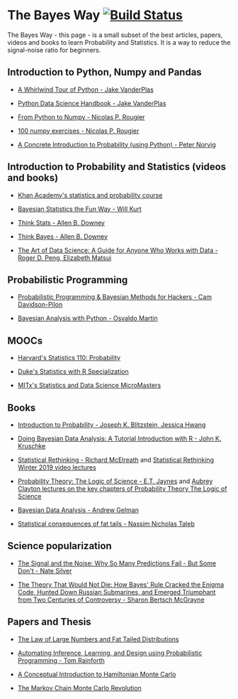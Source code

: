# The Bayes Way [![Build Status](https://travis-ci.org/unbalancedparentheses/the_bayes_way.svg?branch=master)](https://travis-ci.org/unbalancedparentheses/the_bayes_way)

The Bayes Way - this page - is a small subset of the best articles, papers, videos and books to learn Probability and Statistics. It is a way to reduce the signal-noise ratio for beginners.

## Introduction to Python, Numpy and Pandas

- [A Whirlwind Tour of Python - Jake VanderPlas](https://github.com/jakevdp/WhirlwindTourOfPython)

- [Python Data Science Handbook - Jake VanderPlas](https://jakevdp.github.io/PythonDataScienceHandbook/)

- [From Python to Numpy - Nicolas P. Rougier](http://www.labri.fr/perso/nrougier/from-python-to-numpy/)

- [100 numpy exercises - Nicolas P. Rougier](https://github.com/rougier/numpy-100/blob/master/100_Numpy_exercises.md)

- [A Concrete Introduction to Probability (using Python) - Peter Norvig](https://github.com/norvig/pytudes/blob/master/ipynb/Probability.ipynb)

## Introduction to Probability and Statistics (videos and books)

- [Khan Academy's statistics and probability course](https://www.khanacademy.org/math/statistics-probability)

- [Bayesian Statistics the Fun Way - Will Kurt](https://nostarch.com/learnbayes)

- [Think Stats - Allen B. Downey](https://www.goodreads.com/book/show/12042357-think-stats)

- [Think Bayes - Allen B. Downey](https://www.goodreads.com/book/show/18711042-think-bayes)

- [The Art of Data Science: A Guide for Anyone Who Works with Data - Roger D. Peng, Elizabeth Matsui](https://www.goodreads.com/book/show/26299386-the-art-of-data-science)

## Probabilistic Programming

- [Probabilistic Programming & Bayesian Methods for Hackers - Cam Davidson-Pilon](https://camdavidsonpilon.github.io/Probabilistic-Programming-and-Bayesian-Methods-for-Hackers/)

- [Bayesian Analysis with Python - Osvaldo Martin](https://www.packtpub.com/big-data-and-business-intelligence/bayesian-analysis-python-second-edition)

## MOOCs

- [Harvard's Statistics 110: Probability](https://projects.iq.harvard.edu/stat110/home)

- [Duke's Statistics with R Specialization](https://www.coursera.org/specializations/statistics)

- [MITx's Statistics and Data Science MicroMasters](https://www.edx.org/micromasters/mitx-statistics-and-data-science)

## Books

- [Introduction to Probability - Joseph K. Blitzstein, Jessica Hwang](https://www.goodreads.com/book/show/21558327-introduction-to-probability)

- [Doing Bayesian Data Analysis: A Tutorial Introduction with R - John K. Kruschke](https://www.goodreads.com/book/show/9003187-doing-bayesian-data-analysis)

- [Statistical Rethinking - Richard McElreath](https://xcelab.net/rm/statistical-rethinking/) and [Statistical Rethinking Winter 2019 video lectures](https://www.youtube.com/playlist?list=PLDcUM9US4XdNM4Edgs7weiyIguLSToZRI)

- [Probability Theory: The Logic of Science - E.T. Jaynes](https://www.goodreads.com/book/show/151848.Probability_Theory) and [Aubrey Clayton lectures on the key chapters of Probability Theory The Logic of Science](https://www.youtube.com/playlist?list=PL9v9IXDsJkktefQzX39wC2YG07vw7DsQ_)

- [Bayesian Data Analysis - Andrew Gelman](http://www.stat.columbia.edu/~gelman/book/)

- [Statistical consequences of fat tails - Nassim Nicholas Taleb](https://www.academia.edu/37221402/STATISTICAL_CONSEQUENCES_OF_FAT_TAILS_TECHNICAL_INCERTO_COLLECTION_)

## Science popularization

- [The Signal and the Noise: Why So Many Predictions Fail - But Some Don't - Nate Silver](https://www.goodreads.com/book/show/13588394-the-signal-and-the-noise)

- [ The Theory That Would Not Die: How Bayes' Rule Cracked the Enigma Code, Hunted Down Russian Submarines, and Emerged Triumphant from Two Centuries of Controversy - Sharon Bertsch McGrayne](https://www.goodreads.com/book/show/10672848-the-theory-that-would-not-die)

## Papers and Thesis

- [The Law of Large Numbers and Fat Tailed Distributions](https://youtu.be/nDY_fh2TVlI)

- [Automating Inference, Learning, and Design using Probabilistic Programming - Tom Rainforth](http://www.robots.ox.ac.uk/~twgr/assets/pdf/rainforth2017thesis.pdf)

- [A Conceptual Introduction to Hamiltonian Monte Carlo](https://arxiv.org/abs/1701.02434)

- [The Markov Chain Monte Carlo Revolution](https://math.uchicago.edu/~shmuel/Network-course-readings/MCMCRev.pdf)
